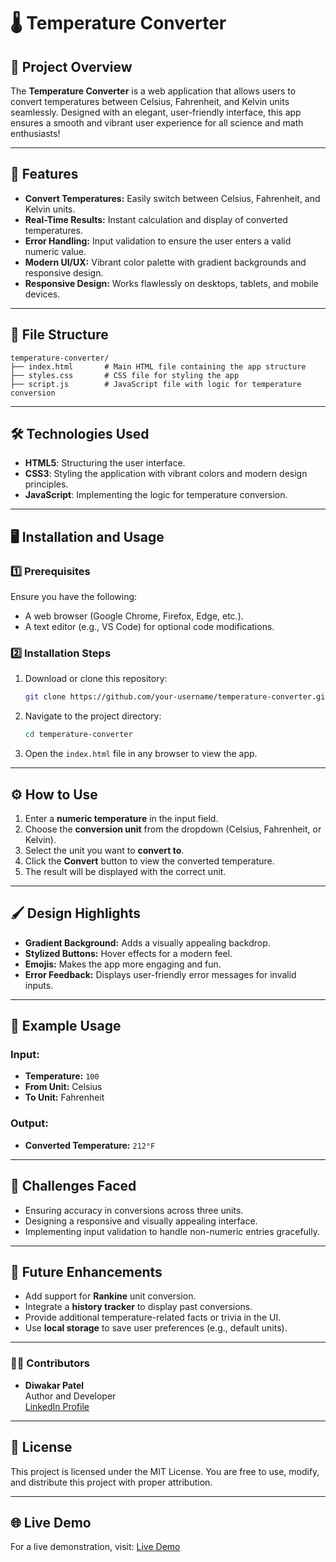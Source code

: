 # 🌡️ Temperature Converter

## 🚀 Project Overview

The **Temperature Converter** is a web application that allows users to convert temperatures between Celsius, Fahrenheit, and Kelvin units seamlessly. Designed with an elegant, user-friendly interface, this app ensures a smooth and vibrant user experience for all science and math enthusiasts!

---

## 🎯 Features

- **Convert Temperatures:** Easily switch between Celsius, Fahrenheit, and Kelvin units.
- **Real-Time Results:** Instant calculation and display of converted temperatures.
- **Error Handling:** Input validation to ensure the user enters a valid numeric value.
- **Modern UI/UX:** Vibrant color palette with gradient backgrounds and responsive design.
- **Responsive Design:** Works flawlessly on desktops, tablets, and mobile devices.

---

## 📂 File Structure

```
temperature-converter/
├── index.html       # Main HTML file containing the app structure
├── styles.css       # CSS file for styling the app
├── script.js        # JavaScript file with logic for temperature conversion
```

---

## 🛠️ Technologies Used

- **HTML5**: Structuring the user interface.
- **CSS3**: Styling the application with vibrant colors and modern design principles.
- **JavaScript**: Implementing the logic for temperature conversion.

---

## 🖥️ Installation and Usage

### 1️⃣ Prerequisites
Ensure you have the following:
- A web browser (Google Chrome, Firefox, Edge, etc.).
- A text editor (e.g., VS Code) for optional code modifications.

### 2️⃣ Installation Steps
1. Download or clone this repository:
   ```bash
   git clone https://github.com/your-username/temperature-converter.git
   ```
2. Navigate to the project directory:
   ```bash
   cd temperature-converter
   ```
3. Open the `index.html` file in any browser to view the app.

---

## ⚙️ How to Use

1. Enter a **numeric temperature** in the input field.
2. Choose the **conversion unit** from the dropdown (Celsius, Fahrenheit, or Kelvin).
3. Select the unit you want to **convert to**.
4. Click the **Convert** button to view the converted temperature.
5. The result will be displayed with the correct unit.

---

## 🖌️ Design Highlights

- **Gradient Background:** Adds a visually appealing backdrop.
- **Stylized Buttons:** Hover effects for a modern feel.
- **Emojis:** Makes the app more engaging and fun.
- **Error Feedback:** Displays user-friendly error messages for invalid inputs.

---

## 🧪 Example Usage

### Input:
- **Temperature:** `100`
- **From Unit:** Celsius
- **To Unit:** Fahrenheit

### Output:
- **Converted Temperature:** `212°F`

---

## 🤔 Challenges Faced

- Ensuring accuracy in conversions across three units.
- Designing a responsive and visually appealing interface.
- Implementing input validation to handle non-numeric entries gracefully.

---

## 📜 Future Enhancements

- Add support for **Rankine** unit conversion.
- Integrate a **history tracker** to display past conversions.
- Provide additional temperature-related facts or trivia in the UI.
- Use **local storage** to save user preferences (e.g., default units).

---

### 🧑‍💻 Contributors

- **Diwakar Patel**  
  Author and Developer  
  [LinkedIn Profile](https://linkedin.com/in/diwakar-patel-151393277)

---


## 📜 License

This project is licensed under the MIT License. You are free to use, modify, and distribute this project with proper attribution.

---

## 🌐 Live Demo

For a live demonstration, visit: [Live Demo](#)
